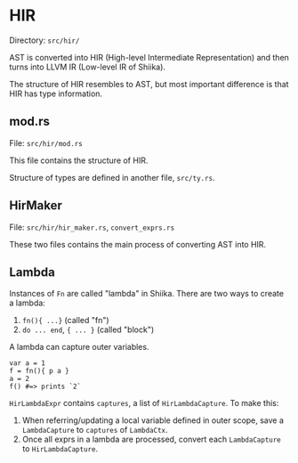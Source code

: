 # HIR

Directory: `src/hir/`

AST is converted into HIR (High-level Intermediate Representation) and then turns into LLVM IR (Low-level IR of Shiika).

The structure of HIR resembles to AST, but most important difference is that HIR has type information.

## mod.rs

File: `src/hir/mod.rs`

This file contains the structure of HIR.

Structure of types are defined in another file, `src/ty.rs`.

## HirMaker

File: `src/hir/hir_maker.rs`, `convert_exprs.rs`

These two files contains the main process of converting AST into HIR.

## Lambda

Instances of `Fn` are called "lambda" in Shiika. There are two ways to create a lambda:

1. `fn(){ ...}` (called "fn")
2. `do ... end`, `{ ... }` (called "block")

A lambda can capture outer variables.

```
var a = 1
f = fn(){ p a }
a = 2
f() #=> prints `2`
```

`HirLambdaExpr` contains `captures`, a list of `HirLambdaCapture`. To make this:

1. When referring/updating a local variable defined in outer scope, save a `LambdaCapture` to `captures` of `LambdaCtx`.
2. Once all exprs in a lambda are processed, convert each `LambdaCapture` to `HirLambdaCapture`.
